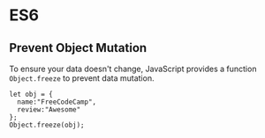 # ES6

## Prevent Object Mutation

To ensure your data doesn't change, JavaScript provides a function `Object.freeze` to prevent data mutation.

```
let obj = {
  name:"FreeCodeCamp",
  review:"Awesome"
};
Object.freeze(obj);
```

